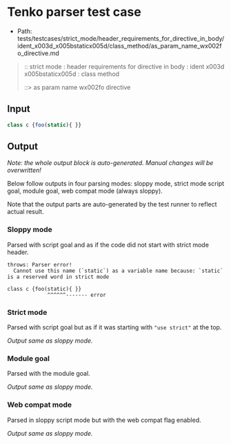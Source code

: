 # Tenko parser test case

- Path: tests/testcases/strict_mode/header_requirements_for_directive_in_body/ident_x003d_x005bstaticx005d/class_method/as_param_name_wx002fo_directive.md

> :: strict mode : header requirements for directive in body : ident x003d x005bstaticx005d : class method
>
> ::> as param name wx002fo directive

## Input


`````js
class c {foo(static){ }}
`````

## Output

_Note: the whole output block is auto-generated. Manual changes will be overwritten!_

Below follow outputs in four parsing modes: sloppy mode, strict mode script goal, module goal, web compat mode (always sloppy).

Note that the output parts are auto-generated by the test runner to reflect actual result.

### Sloppy mode

Parsed with script goal and as if the code did not start with strict mode header.

`````
throws: Parser error!
  Cannot use this name (`static`) as a variable name because: `static` is a reserved word in strict mode

class c {foo(static){ }}
             ^^^^^^------- error
`````

### Strict mode

Parsed with script goal but as if it was starting with `"use strict"` at the top.

_Output same as sloppy mode._

### Module goal

Parsed with the module goal.

_Output same as sloppy mode._

### Web compat mode

Parsed in sloppy script mode but with the web compat flag enabled.

_Output same as sloppy mode._
